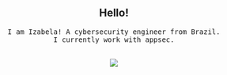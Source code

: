 <h2 align="center">Hello!</h2>
<p align="center">
  <samp>
    I am Izabela! A cybersecurity engineer from Brazil.<br>
    I currently work with appsec.
  </samp>
  <br> <br>
</p>

<p align="center">
  <img src="https://c.tenor.com/qxgoeVscCNAAAAAM/corgi-computer.gif">
</p>
